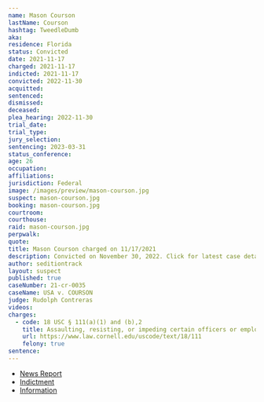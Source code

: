 ```yaml
---
name: Mason Courson
lastName: Courson
hashtag: TweedleDumb
aka:
residence: Florida
status: Convicted
date: 2021-11-17
charged: 2021-11-17
indicted: 2021-11-17
convicted: 2022-11-30
acquitted:
sentenced:
dismissed:
deceased:
plea_hearing: 2022-11-30
trial_date:
trial_type:
jury_selection:
sentencing: 2023-03-31
status_conference:
age: 26
occupation:
affiliations:
jurisdiction: Federal
image: /images/preview/mason-courson.jpg
suspect: mason-courson.jpg
booking: mason-courson.jpg
courtroom:
courthouse:
raid: mason-courson.jpg
perpwalk:
quote:
title: Mason Courson charged on 11/17/2021
description: Convicted on November 30, 2022. Click for latest case details.
author: seditiontrack
layout: suspect
published: true
caseNumber: 21-cr-0035
caseName: USA v. COURSON
judge: Rudolph Contreras
videos:
charges:
  - code: 18 USC § 111(a)(1) and (b),2
    title: Assaulting, resisting, or impeding certain officers or employees (using a deadly or dangerous weapon) (Aiding and Abetting)
    url: https://www.law.cornell.edu/uscode/text/18/111
    felony: true
sentence:
---
```


- [News Report](https://abcnews.go.com/US/wireStory/florida-man-arrested-charged-jan-attack-us-capitol-81775546)
- [Indictment](https://www.justice.gov/usao-dc/case-multi-defendant/file/1461561/download)
- [Information](https://www.justice.gov/usao-dc/case-multi-defendant/file/1554831/download)
